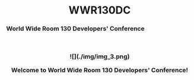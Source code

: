 <h1 align="center"> WWR130DC </h1>

### World Wide Room 130 Developers' Conference

<br>

<h3 align="center">
  ![](./img/img_3.png)

Welcome to World Wide Room 130 Developers' Conference!

<br>
